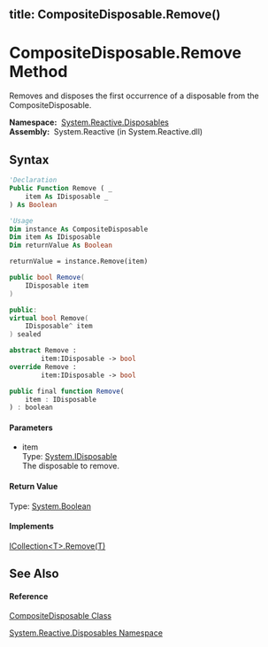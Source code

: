 title: CompositeDisposable.Remove()
---
# CompositeDisposable.Remove Method

Removes and disposes the first occurrence of a disposable from the CompositeDisposable.

**Namespace:**  [System.Reactive.Disposables](System.Reactive.Disposables/System.Reactive.Disposables)  
**Assembly:**  System.Reactive (in System.Reactive.dll)

## Syntax

```vb
'Declaration
Public Function Remove ( _
    item As IDisposable _
) As Boolean
```

```vb
'Usage
Dim instance As CompositeDisposable
Dim item As IDisposable
Dim returnValue As Boolean

returnValue = instance.Remove(item)
```

```csharp
public bool Remove(
    IDisposable item
)
```

```c++
public:
virtual bool Remove(
    IDisposable^ item
) sealed
```

```fsharp
abstract Remove : 
        item:IDisposable -> bool 
override Remove : 
        item:IDisposable -> bool 
```

```javascript
public final function Remove(
    item : IDisposable
) : boolean
```

#### Parameters

- item  
  Type: [System.IDisposable](https://msdn.microsoft.com/en-us/library/aax125c9)  
  The disposable to remove.

#### Return Value

Type: [System.Boolean](https://msdn.microsoft.com/en-us/library/a28wyd50)

#### Implements

[ICollection\<T\>.Remove(T)](https://msdn.microsoft.com/en-us/library/m:system.collections.generic.icollection%601.remove(%600)(v=VS.103))

## See Also

#### Reference

[CompositeDisposable Class](CompositeDisposable/CompositeDisposable)

[System.Reactive.Disposables Namespace](System.Reactive.Disposables/System.Reactive.Disposables)

